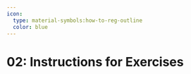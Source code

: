 ```yaml
---
icon:
  type: material-symbols:how-to-reg-outline
  color: blue
---
```

# 02: Instructions for Exercises